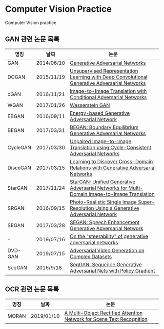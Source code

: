# Computer Vision Practice

Computer Vision practice

## GAN 관련 논문 목록
|명칭|날짜|논문|
|---|---|---|
|GAN|2014/06/10|[Generative Adversarial Networks](https://arxiv.org/abs/1406.2661)|
|DCGAN|2015/11/19|[Unsupervised Representation Learning with Deep Convolutional Generative Adversarial Networks](https://arxiv.org/abs/1511.06434)|
|cGAN|2016/11/21|[Image-to-Image Translation with Conditional Adversarial Networks](https://arxiv.org/abs/1611.07004)|
|WGAN|2017/01/26|[Wasserstein GAN](https://arxiv.org/abs/1701.07875)|
|EBGAN|2016/09/11|[Energy-based Generative Adversarial Network](https://arxiv.org/abs/1609.03126)|
|BEGAN|2017/03/31|[BEGAN: Boundary Equilibrium Generative Adversarial Networks](https://arxiv.org/abs/1703.10717)|
|CycleGAN|2017/03/30|[Unpaired Image-to-Image Translation using Cycle-Consistent Adversarial Networks](https://arxiv.org/abs/1703.10593)|
|DiscoGAN|2017/03/15|[Learning to Discover Cross-Domain Relations with Generative Adversarial Networks](https://arxiv.org/abs/1703.05192)|
|StarGAN|2017/11/24|[StarGAN: Unified Generative Adversarial Networks for Multi-Domain Image-to-Image Translation](https://arxiv.org/abs/1711.09020)|
|SRGAN|2016/09/15|[Photo-Realistic Single Image Super-Resolution Using a Generative Adversarial Network](https://arxiv.org/abs/1609.04802)|
|SEGAN|2017/03/28|[SEGAN: Speech Enhancement Generative Adversarial Network](https://arxiv.org/abs/1703.09452)|
|-|2019/07/16|[On the "steerability" of generative adversarial networks](https://arxiv.org/abs/1907.07171)|
|DVD-GAN|2019/07/15|[Adversarial Video Generation on Complex Datasets](https://arxiv.org/abs/1907.06571)|
|SeqGAN|2016/9/18|[SeqGAN: Sequence Generative Adversarial Nets with Policy Gradient](https://arxiv.org/abs/1609.05473)|

## OCR 관련 논문 목록
|명칭|날짜|논문|
|---|---|---|
|MORAN|2019/01/10|[A Multi-Object Rectified Attention Network for Scene Text Recognition](https://arxiv.org/abs/1901.03003)|
